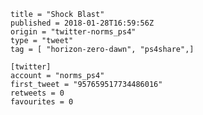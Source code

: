 ```
title = "Shock Blast"
published = 2018-01-28T16:59:56Z
origin = "twitter-norms_ps4"
type = "tweet"
tag = [ "horizon-zero-dawn", "ps4share",]

[twitter]
account = "norms_ps4"
first_tweet = "957659517734486016"
retweets = 0
favourites = 0
```

<p class='image'><img src='https://mnf.m17s.net/2018/01/28/DUpKQI2W4AARE0Y.jpg' alt=''></p>

